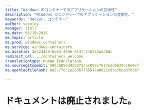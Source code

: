 ```yaml
---
title: "Windows のコンテナーでのアプリケーションの互換性"
description: "Windows のコンテナーでのアプリケーションの互換性。"
keywords: "Docker, コンテナー"
author: scooley
manager: timlt
ms.date: 08/19/2016
ms.topic: article
ms.prod: windows-containers
ms.service: windows-containers
ms.assetid: 3e524458-bd03-400e-913f-210335add8dc
redirect_url: ../containers_welcome
translationtype: Human Translation
ms.sourcegitcommit: 59626096d428072dec098c7817e2d6b39c10e9cf
ms.openlocfilehash: ba5c77d51e263b776557ea8021c03e76ba37bcb7

---
```


# ドキュメントは廃止されました。



<!--HONumber=Sep16_HO2-->


